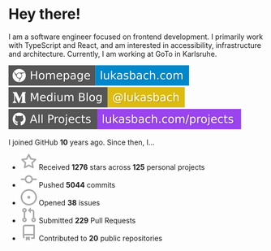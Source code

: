 # Hey there!

I am a software engineer focused on frontend development. I primarily work with TypeScript and React, and am interested in accessibility, infrastructure and architecture. Currently, I am working at GoTo in Karlsruhe.

[![Homepage](./icons/homepage.svg)](https://lukasbach.com)
[![Medium Blog](./icons/medium.svg)](https://medium.com/@lukasbach)
[![My Projects](./icons/projects.svg)](https://lukasbach.com/projects)

I joined GitHub **10** years ago. Since then, I...

- ![](./icons/star.svg) Received **1276** stars across **125** personal projects
- ![](./icons/commit.svg) Pushed **5044** commits
- ![](./icons/issues.svg) Opened **38** issues
- ![](./icons/pr.svg) Submitted **229** Pull Requests
- ![](./icons/repo.svg) Contributed to **20** public repositories
